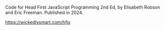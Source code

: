Code for Head First JavaScript Programming 2nd Ed, 
by Elisabeth Robson and Eric Freeman.
Published in 2024.

https://wickedlysmart.com/hfjs



